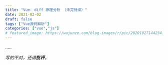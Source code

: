```yaml
---
title: "Vue- diff 原理分析 （未完待续）"
date: 2021-02-02
draft: false
tags: ["Vue源码解析"]
categories: ["vue","js"]
# featured_image: https://wujunze.com/blog-images/r/pic/20201027144234.png
---
```


.....





_写的不对，还请**批评**。_
